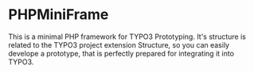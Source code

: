 # PHPMiniFrame
This is a minimal PHP framework for TYPO3 Prototyping.
It's structure is related to the TYPO3 project extension Structure, so you can easily develope a prototype, that is perfectly prepared for integrating it into TYPO3.

